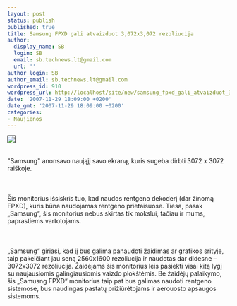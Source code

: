 ```yaml
---
layout: post
status: publish
published: true
title: Samsung FPXD gali atvaizduot 3,072x3,072 rezoliucija
author:
  display_name: SB
  login: SB
  email: sb.technews.lt@gmail.com
  url: ''
author_login: SB
author_email: sb.technews.lt@gmail.com
wordpress_id: 910
wordpress_url: http://localhost/site/new/samsung_fpxd_gali_atvaizduot_3_072x3_072_rezoliucija/
date: '2007-11-29 18:09:00 +0200'
date_gmt: '2007-11-29 18:09:00 +0200'
categories:
- Naujienos
---
```

<div class="imgright"><img src="http://www.techpowerup.com/img/07-11-28/6668_large_Samsung_x-ray_detector1_thm.jpg" border="1"></div>
<p><br>&quot;Samsung&quot; anonsavo naująjį savo ekraną, kuris sugeba dirbti 3072 x 3072 raiškoje.<br />
<br><br />
<br>Šis monitorius išsiskris tuo, kad naudos rentgeno dekoderį (dar žinomą FPXD), kuris būna naudojamas rentgeno prietaisuose. Tiesa, pasak „Samsung“, šis monitorius nebus skirtas tik mokslui, tačiau ir mums, paprastiems vartotojams.<br />
<br><br />
<br>„Samsung“ giriasi, kad jį bus galima panaudoti žaidimas ar grafikos srityje, taip pakeičiant jau seną 2560x1600 rezoliucija ir naudotas dar didesne – 3072x3072 rezoliucija. Žaidėjams šis monitorius leis pasiekti visai kitą lygį su naujausiomis galingiausiomis vaizdo plokštėmis. Be žaidėjų palaikymo, šis „Samusng FPXD“ monitorius taip pat bus galimas naudoti rentgeno sistemose, bus naudingas pastatų prižiūrėtojams ir aerouosto apsaugos sistemoms.<br />
<br></p>
